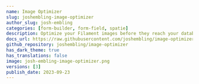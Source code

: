 ```yaml
---
name: Image Optimizer
slug: joshembling-image-optimizer
author_slug: josh-embling
categories: [form-builder, form-field, spatie]
description: Optimize your Filament images before they reach your database.
docs_url: https://raw.githubusercontent.com/joshembling/image-optimizer/main/README.md
github_repository: joshembling/image-optimizer
has_dark_theme: true
has_translations: false
image: josh-embling-image-optimizer.png
versions: [3]
publish_date: 2023-09-23
---
```

